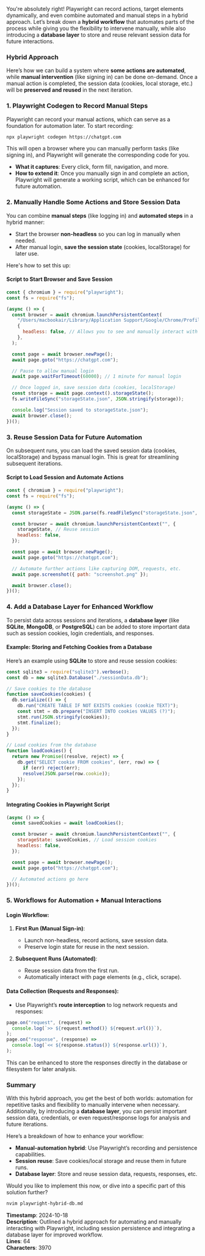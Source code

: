 You're absolutely right! Playwright can record actions, target elements dynamically, and even combine automated and manual steps in a hybrid approach. Let’s break down a **hybrid workflow** that automates parts of the process while giving you the flexibility to intervene manually, while also introducing a **database layer** to store and reuse relevant session data for future interactions.

### Hybrid Approach

Here’s how we can build a system where **some actions are automated**, while **manual intervention** (like signing in) can be done on-demand. Once a manual action is completed, the session data (cookies, local storage, etc.) will be **preserved and reused** in the next iteration.

### 1. **Playwright Codegen to Record Manual Steps**

Playwright can record your manual actions, which can serve as a foundation for automation later. To start recording:

```bash
npx playwright codegen https://chatgpt.com
```

This will open a browser where you can manually perform tasks (like signing in), and Playwright will generate the corresponding code for you.

- **What it captures**: Every click, form fill, navigation, and more.
- **How to extend it**: Once you manually sign in and complete an action, Playwright will generate a working script, which can be enhanced for future automation.

### 2. **Manually Handle Some Actions and Store Session Data**

You can combine **manual steps** (like logging in) and **automated steps** in a hybrid manner:

- Start the browser **non-headless** so you can log in manually when needed.
- After manual login, **save the session state** (cookies, localStorage) for later use.

Here's how to set this up:

#### Script to Start Browser and Save Session

```javascript
const { chromium } = require("playwright");
const fs = require("fs");

(async () => {
  const browser = await chromium.launchPersistentContext(
    "/Users/macbookair/Library/Application Support/Google/Chrome/Profile 31",
    {
      headless: false, // Allows you to see and manually interact with the browser
    },
  );

  const page = await browser.newPage();
  await page.goto("https://chatgpt.com");

  // Pause to allow manual login
  await page.waitForTimeout(60000); // 1 minute for manual login

  // Once logged in, save session data (cookies, localStorage)
  const storage = await page.context().storageState();
  fs.writeFileSync("storageState.json", JSON.stringify(storage));

  console.log("Session saved to storageState.json");
  await browser.close();
})();
```

### 3. **Reuse Session Data for Future Automation**

On subsequent runs, you can load the saved session data (cookies, localStorage) and bypass manual login. This is great for streamlining subsequent iterations.

#### Script to Load Session and Automate Actions

```javascript
const { chromium } = require("playwright");
const fs = require("fs");

(async () => {
  const storageState = JSON.parse(fs.readFileSync("storageState.json", "utf8"));

  const browser = await chromium.launchPersistentContext("", {
    storageState, // Reuse session
    headless: false,
  });

  const page = await browser.newPage();
  await page.goto("https://chatgpt.com");

  // Automate further actions like capturing DOM, requests, etc.
  await page.screenshot({ path: "screenshot.png" });

  await browser.close();
})();
```

### 4. **Add a Database Layer for Enhanced Workflow**

To persist data across sessions and iterations, a **database layer** (like **SQLite**, **MongoDB**, or **PostgreSQL**) can be added to store important data such as session cookies, login credentials, and responses.

#### Example: Storing and Fetching Cookies from a Database

Here’s an example using **SQLite** to store and reuse session cookies:

```javascript
const sqlite3 = require("sqlite3").verbose();
const db = new sqlite3.Database("./sessionData.db");

// Save cookies to the database
function saveCookies(cookies) {
  db.serialize(() => {
    db.run("CREATE TABLE IF NOT EXISTS cookies (cookie TEXT)");
    const stmt = db.prepare("INSERT INTO cookies VALUES (?)");
    stmt.run(JSON.stringify(cookies));
    stmt.finalize();
  });
}

// Load cookies from the database
function loadCookies() {
  return new Promise((resolve, reject) => {
    db.get("SELECT cookie FROM cookies", (err, row) => {
      if (err) reject(err);
      resolve(JSON.parse(row.cookie));
    });
  });
}
```

#### Integrating Cookies in Playwright Script

```javascript
(async () => {
  const savedCookies = await loadCookies();

  const browser = await chromium.launchPersistentContext("", {
    storageState: savedCookies, // Load session cookies
    headless: false,
  });

  const page = await browser.newPage();
  await page.goto("https://chatgpt.com");

  // Automated actions go here
})();
```

### 5. **Workflows for Automation + Manual Interactions**

#### **Login Workflow**:

1. **First Run (Manual Sign-in)**:

   - Launch non-headless, record actions, save session data.
   - Preserve login state for reuse in the next session.

2. **Subsequent Runs (Automated)**:
   - Reuse session data from the first run.
   - Automatically interact with page elements (e.g., click, scrape).

#### **Data Collection (Requests and Responses)**:

- Use Playwright’s **route interception** to log network requests and responses:

```javascript
page.on("request", (request) =>
  console.log(`>> ${request.method()} ${request.url()}`),
);
page.on("response", (response) =>
  console.log(`<< ${response.status()} ${response.url()}`),
);
```

This can be enhanced to store the responses directly in the database or filesystem for later analysis.

### Summary

With this hybrid approach, you get the best of both worlds: automation for repetitive tasks and flexibility to manually intervene when necessary. Additionally, by introducing a **database layer**, you can persist important session data, credentials, or even request/response logs for analysis and future iterations.

Here’s a breakdown of how to enhance your workflow:

- **Manual-automation hybrid**: Use Playwright’s recording and persistence capabilities.
- **Session reuse**: Save cookies/local storage and reuse them in future runs.
- **Database layer**: Store and reuse session data, requests, responses, etc.

Would you like to implement this now, or dive into a specific part of this solution further?

```bash
nvim playwright-hybrid-db.md
```

**Timestamp**: 2024-10-18  
**Description**: Outlined a hybrid approach for automating and manually interacting with Playwright, including session persistence and integrating a database layer for improved workflow.  
**Lines**: 64  
**Characters**: 3970
